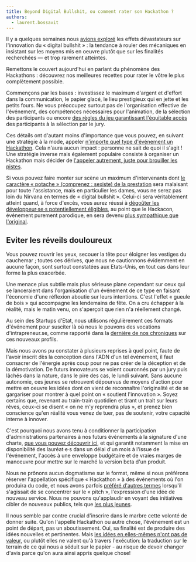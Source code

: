 ```yaml
---
title: Beyond Digital Bullshit, ou comment rater son Hackathon ?
authors:
  - laurent.bossavit
---
```

Il y a quelques semaines nous [avions exploré](https://beta.gouv.fr/2017/03/24/no-more-digital-bullshit-please.html) les effets dévastateurs sur l'innovation du « digital bullshit » : la tendance à rouler des mécaniques en insistant sur les moyens mis en oeuvre plutôt que sur les finalités recherchées — et trop rarement atteintes.

Remettons le couvert aujourd'hui en parlant du phénomène des Hackathons : découvrez nos meilleures recettes pour rater le vôtre le plus complètement possible.

<!--more-->

Commençons par les bases : investissez le maximum d'argent et d'effort dans la communication, le papier glacé, le lieu prestigieux qui en jette et les petits fours. Ne vous préoccupez surtout pas de l'organisation effective de l'événement, des compétences nécessaires pour l'animation, de la sélection des participants ou encore [des règles du jeu garantissant l'équitable accès](http://ww2.kqed.org/news/2013/11/25/salesforce-hack-scandal/) des participants à la sélection par le jury.

Ces détails ont d'autant moins d'importance que vous pouvez, en suivant une stratégie à la mode, appeler [n'importe quel type d'événement un Hackathon](https://www.slideteam.net/blog/presentation-hackathon-simple-powerpoint-hacks-to-create-stunning-slides). Cela n'aura aucun impact : personne ne sait de quoi il s'agit ! Une stratégie inverse mais également populaire consiste à organiser un Hackathon mais décider de [l'appeler autrement, juste pour brouiller les pistes](https://www.quora.com/Whats-an-alternative-name-for-a-hackathon).

Si vous pouvez faire monter sur scène un maximum d'intervenants dont [le caractère « potache » (comprenez : sexiste) de la prestation](https://www.theguardian.com/commentisfree/2013/sep/09/titstare-app-women-tech-sexism) sera malaisant pour toute l'assistance, mais en particulier les dames, vous ne serez pas loin du Nirvana en termes de « digital bullshit ». Celui-ci sera véritablement atteint quand, à force d'excès, vous aurez réussi à [dégoûter les développeur·se·s potentiellement éligibles](https://www.hackersrepublic.org/culture-du-hacking/hackathon-piege-cons), au point que le Hackacon, événement purement parodique, en sera devenu [plus sympathique que l'original](https://www.maddyness.com/innovation/2016/11/03/nantes-hackacon-anti-hackathon/).

## Eviter les réveils douloureux

Vous pouvez rouvrir les yeux, secouer la tête pour éloigner les vestiges du cauchemar ; toutes ces dérives, que nous ne cautionnons évidemment en aucune façon, sont surtout constatées aux Etats-Unis, en tout cas dans leur forme la plus exacerbée.

Une menace plus subtile mais plus sérieuse plane cependant sur ceux qui se lanceraient dans l'organisation d'un événement de ce type en faisant l'économie d'une réflexion aboutie sur leurs intentions. C'est l'effet « gueule de bois » qui accompagne les lendemains de fête. On a cru échapper à la réalité, mais le matin venu, on s'aperçoit que rien n'a réellement changé.

Au sein des Startups d'Etat, nous utilisons régulièrement ces formats d'événement pour susciter là où nous le pouvons des vocations d'intrapreneur.se, comme rapporté dans la [dernière de nos chroniques](https://beta.gouv.fr/2017/03/22/intrapreneurs-comment-les-trouver.html) sur ces nouveaux profils.

Mais nous avons pu constater à plusieurs reprises à quel point, faute de l'avoir inscrit dès la conception dans l'ADN d'un tel événement, il faut consacrer de l'énergie après coup pour ne pas créer de la déception et de la démotivation. De futurs innovateurs se voient couronnés par un jury puis lâchés dans la nature, dans le pire des cas, le lundi suivant. Sans aucune autonomie, ces jeunes se retrouvent dépourvus de moyens d'action pour mettre en oeuvre les idées dont on vient de reconnaître l'originalité et de se gargariser pour montrer à quel point on « soutient l'innovation ». Soyez certains que, revenant au train-train quotidien et tirant un trait sur leurs rêves, ceux-ci se disent « on ne m'y reprendra plus », et prenez bien conscience qu'en réalité vous venez de tuer, pas de soutenir, votre capacité interne à innover.

C'est pourquoi nous avons tenu à conditionner la participation d'administrations partenaires à nos futurs événements à la signature d'une charte, [que vous pouvez découvrir ici](https://github.com/betagouv/beta.gouv.fr/wiki/files/Charte-Hackathon.pdf), et qui garantit notamment la mise en disponibilité des lauréat·e·s dans un délai d'un mois à l'issue de l'événement, l'accès à une enveloppe budgétaire et de vraies marges de manoeuvre pour mettre sur le marché la version beta d'un produit.

Nous ne prônons aucun dogmatisme sur le format, même si nous préférons réserver l'appellation spécifique « Hackathon » à des événements où l'on produira du code, et nous avons parfois [préféré d'autres termes](https://beta.gouv.fr/evenement/2016/04/08/bootcamp.html) lorsqu'il s'agissait de se concentrer sur le « pitch », l'expression d'une idée de nouveau service. Nous ne pouvons qu'applaudir en voyant des initiatives cibler de nouveaux publics, tels que [les plus jeunes](http://lesclesdedemain.lemonde.fr/societe/quand-les-enfants-imaginent-le-futur-de-leur-ecole_a-91-6154.html).

Il nous semble par contre crucial d'inscrire dans le marbre cette volonté de donner suite. Qu'on l'appelle Hackathon ou autre chose, l'événement est un point de départ, pas un aboutissement. Oui, sa finalité est de produire des idées nouvelles et pertinentes. Mais [les idées en elles-mêmes n'ont pas de valeur](http://1001startups.fr/startup-pourquoi-lexecution-est-elle-plus-importante-que-lidee/), ou plutôt elles ne valent qu'à travers l'exécution: la traduction sur le terrain de ce qui nous a séduit sur le papier - au risque de devoir changer d'avis parce qu'on aura ainsi appris quelque chose!

